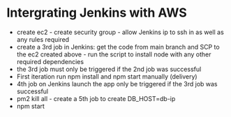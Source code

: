 # Intergrating Jenkins with AWS


- create ec2 - create security group - allow Jenkins ip to ssh in as well as any rules required
- create a 3rd job in Jenkins: get the code from main branch and SCP to the ec2 created above - run the script to install node with any other required dependencies
- the 3rd job must only be triggered if the 2nd job was successful 
- First iteration run npm install and npm start manually (delivery)
- 4th job on Jenkins launch the app only be triggered if the 3rd job was successful 
- pm2 kill all - create a 5th job to create DB_HOST=db-ip
- npm start